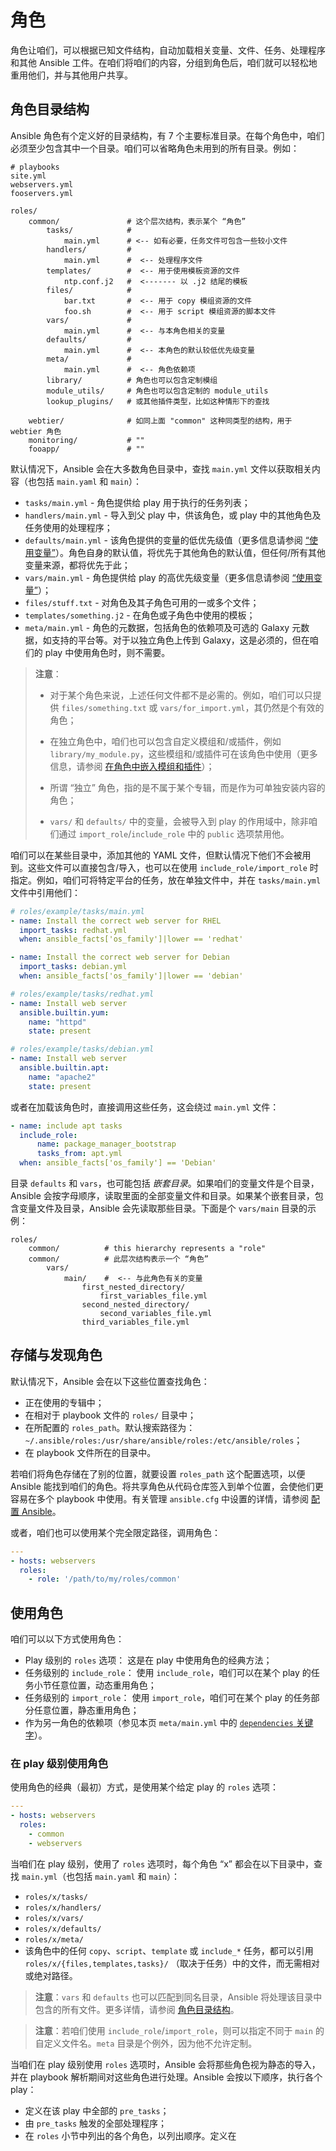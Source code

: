 # 角色

角色让咱们，可以根据已知文件结构，自动加载相关变量、文件、任务、处理程序和其他 Ansible 工件。在咱们将咱们的内容，分组到角色后，咱们就可以轻松地重用他们，并与其他用户共享。

## 角色目录结构

Ansible 角色有个定义好的目录结构，有 7 个主要标准目录。在每个角色中，咱们必须至少包含其中一个目录。咱们可以省略角色未用到的所有目录。例如：

```console
# playbooks
site.yml
webservers.yml
fooservers.yml
```

```console
roles/
    common/               # 这个层次结构，表示某个 “角色”
        tasks/            #
            main.yml      # <-- 如有必要，任务文件可包含一些较小文件
        handlers/         #
            main.yml      #  <-- 处理程序文件
        templates/        #  <-- 用于使用模板资源的文件
            ntp.conf.j2   #  <------- 以 .j2 结尾的模板
        files/            #
            bar.txt       #  <-- 用于 copy 模组资源的文件
            foo.sh        #  <-- 用于 script 模组资源的脚本文件
        vars/             #
            main.yml      #  <-- 与本角色相关的变量
        defaults/         #
            main.yml      #  <-- 本角色的默认较低优先级变量
        meta/             #
            main.yml      #  <-- 角色依赖项
        library/          # 角色也可以包含定制模组
        module_utils/     # 角色也可以包含定制的 module_utils
        lookup_plugins/   # 或其他插件类型，比如这种情形下的查找

    webtier/              # 如同上面 "common" 这种同类型的结构，用于 webtier 角色
    monitoring/           # ""
    fooapp/               # ""
```

默认情况下，Ansible 会在大多数角色目录中，查找 `main.yml` 文件以获取相关内容（也包括 `main.yaml` 和 `main`）：

- `tasks/main.yml` - 角色提供给 play 用于执行的任务列表；
- `handlers/main.yml` - 导入到父 play 中，供该角色，或 play 中的其他角色及任务使用的处理程序；
- `defaults/main.yml` - 该角色提供的变量的低优先级值（更多信息请参阅 [“使用变量”](vars.md)）。角色自身的默认值，将优先于其他角色的默认值，但任何/所有其他变量来源，都将优先于此；
- `vars/main.yml` - 角色提供给 play 的高优先级变量（更多信息请参阅 [“使用变量”](vars.md)）；
- `files/stuff.txt` - 对角色及其子角色可用的一或多个文件；
- `templates/something.j2` - 在角色或子角色中使用的模板；
- `meta/main.yml` - 角色的元数据，包括角色的依赖项及可选的 Galaxy 元数据，如支持的平台等。对于以独立角色上传到 Galaxy，这是必须的，但在咱们的 play 中使用角色时，则不需要。


> **注意**：
>
> - 对于某个角色来说，上述任何文件都不是必需的。例如，咱们可以只提供 `files/something.txt` 或 `vars/for_import.yml`，其仍然是个有效的角色；
>
> - 在独立角色中，咱们也可以包含自定义模组和/或插件，例如 `library/my_module.py`，这些模组和/或插件可在该角色中使用（更多信息，请参阅 [在角色中嵌入模组和插件](#在角色中嵌入模组和插件)）；
>
> - 所谓 “独立” 角色，指的是不属于某个专辑，而是作为可单独安装内容的角色；
>
> - `vars/` 和 `defaults/` 中的变量，会被导入到 play 的作用域中，除非咱们通过 `import_role`/`include_role` 中的 `public` 选项禁用他。

咱们可以在某些目录中，添加其他的 YAML 文件，但默认情况下他们不会被用到。这些文件可以直接包含/导入，也可以在使用 `include_role/import_role` 时指定。例如，咱们可将特定平台的任务，放在单独文件中，并在 `tasks/main.yml` 文件中引用他们：


```yaml
# roles/example/tasks/main.yml
- name: Install the correct web server for RHEL
  import_tasks: redhat.yml
  when: ansible_facts['os_family']|lower == 'redhat'

- name: Install the correct web server for Debian
  import_tasks: debian.yml
  when: ansible_facts['os_family']|lower == 'debian'
```

```yaml
# roles/example/tasks/redhat.yml
- name: Install web server
  ansible.builtin.yum:
    name: "httpd"
    state: present
```

```yaml
# roles/example/tasks/debian.yml
- name: Install web server
  ansible.builtin.apt:
    name: "apache2"
    state: present
```

或者在加载该角色时，直接调用这些任务，这会绕过 `main.yml` 文件：


```yaml
- name: include apt tasks
  include_role:
      name: package_manager_bootstrap
      tasks_from: apt.yml
  when: ansible_facts['os_family'] == 'Debian'
```

目录 `defaults` 和 `vars`，也可能包括 *嵌套目录*。如果咱们的变量文件是个目录，Ansible 会按字母顺序，读取里面的全部变量文件和目录。如果某个嵌套目录，包含变量文件及目录，Ansible 会先读取那些目录。下面是个 `vars/main` 目录的示例：

```console
roles/
    common/          # this hierarchy represents a "role"
    common/          # 此层次结构表示一个 “角色”
        vars/
            main/    #  <-- 与此角色有关的变量
                first_nested_directory/
                    first_variables_file.yml
                second_nested_directory/
                    second_variables_file.yml
                third_variables_file.yml
```


## 存储与发现角色


默认情况下，Ansible 会在以下这些位置查找角色：

- 正在使用的专辑中；
- 在相对于 playbook 文件的 `roles/` 目录中；
- 在所配置的 `roles_path`。默认搜索路径为：`~/.ansible/roles:/usr/share/ansible/roles:/etc/ansible/roles`；
- 在 playbook 文件所在的目录中。


若咱们将角色存储在了别的位置，就要设置 `roles_path` 这个配置选项，以便 Ansible 能找到咱们的角色。将共享角色从代码仓库签入到单个位置，会使他们更容易在多个 playbook 中使用。有关管理 `ansible.cfg` 中设置的详情，请参阅 [配置 Ansible](../../../configuring.md)。

或者，咱们也可以使用某个完全限定路径，调用角色：

```yaml
---
- hosts: webservers
  roles:
    - role: '/path/to/my/roles/common'
```


## 使用角色

咱们可以以下方式使用角色：


- Play 级别的 `roles` 选项： 这是在 play 中使用角色的经典方法；
- 任务级别的 `include_role`： 使用 `include_role`，咱们可以在某个 play 的任务小节任意位置，动态重用角色；
- 任务级别的 `import_role`： 使用 `import_role`，咱们可在某个 play 的任务部分任意位置，静态重用角色；
- 作为另一角色的依赖项（参见本页 `meta/main.yml` 中的 [`dependencies` 关键字](#使用角色依赖项)）。

### 在 play 级别使用角色

使用角色的经典（最初）方式，是使用某个给定 play 的 `roles` 选项：

```yaml
---
- hosts: webservers
  roles:
    - common
    - webservers
```

当咱们在 play 级别，使用了 `roles` 选项时，每个角色 “x” 都会在以下目录中，查找 `main.yml`（也包括 `main.yaml` 和 `main`）：

- `roles/x/tasks/`
- `roles/x/handlers/`
- `roles/x/vars/`
- `roles/x/defaults/`
- `roles/x/meta/`
- 该角色中的任何 `copy`、`script`、`template` 或 `include_*` 任务，都可以引用 `roles/x/{files,templates,tasks}/` （取决于任务）中的文件，而无需相对或绝对路径。

> **注意**：`vars` 和 `defaults` 也可以匹配到同名目录，Ansible 将处理该目录中包含的所有文件。更多详情，请参阅 [角色目录结构](#角色目录结构)。

> **注意**：若咱们使用 `include_role`/`import_role`，则可以指定不同于 `main` 的自定义文件名。`meta` 目录是个例外，因为他不允许定制。


当咱们在 play 级别使用 `roles` 选项时，Ansible 会将那些角色视为静态的导入，并在 playbook 解析期间对这些角色进行处理。Ansible 会按以下顺序，执行各个 play：


- 定义在该 play 中全部的 `pre_tasks`；
- 由 `pre_tasks` 触发的全部处理程序；
- 在 `roles` 小节中列出的各个角色，以列出顺序。定义在
